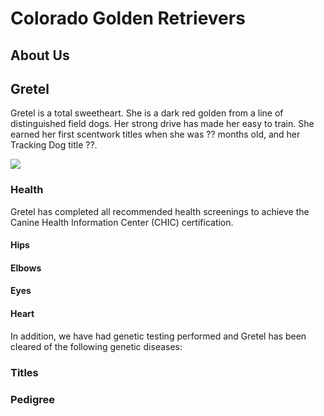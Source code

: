 # Colorado Golden Retrievers

## About Us


## Gretel
Gretel is a total sweetheart. She is a dark red golden from a line of distinguished field dogs. Her strong drive has made her easy to train. She earned her first scentwork titles when she was ?? months old, and her Tracking Dog title ??.

![](https://github.com/golden-dog/golden-dog.github.io/IMG_3516.jpg)

### Health
Gretel has completed all recommended health screenings to achieve the Canine Health Information Center (CHIC) certification. 

#### Hips
#### Elbows
#### Eyes
#### Heart

In addition, we have had genetic testing performed and Gretel has been cleared of the following genetic diseases:

### Titles

### Pedigree
